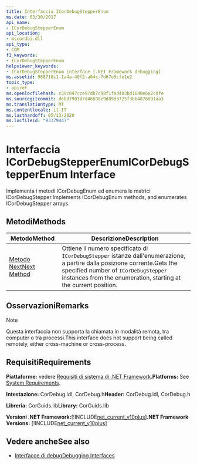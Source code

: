 ```yaml
---
title: Interfaccia ICorDebugStepperEnum
ms.date: 03/30/2017
api_name:
- ICorDebugStepperEnum
api_location:
- mscordbi.dll
api_type:
- COM
f1_keywords:
- ICorDebugStepperEnum
helpviewer_keywords:
- ICorDebugStepperEnum interface [.NET Framework debugging]
ms.assetid: 988718c1-1a4a-40f2-a04c-7d67e5cfe1e2
topic_type:
- apiref
ms.openlocfilehash: c39c047cce97db7c98f1fad403bd16d0e6a2c0fe
ms.sourcegitcommit: d6bd7903d7d46698e9d89d3725f3bb4876891aa3
ms.translationtype: MT
ms.contentlocale: it-IT
ms.lasthandoff: 05/13/2020
ms.locfileid: "83379447"
---
```

# <a name="icordebugstepperenum-interface"></a><span data-ttu-id="42ebe-102">Interfaccia ICorDebugStepperEnum</span><span class="sxs-lookup"><span data-stu-id="42ebe-102">ICorDebugStepperEnum Interface</span></span>
<span data-ttu-id="42ebe-103">Implementa i metodi ICorDebugEnum ed enumera le matrici ICorDebugStepper.</span><span class="sxs-lookup"><span data-stu-id="42ebe-103">Implements ICorDebugEnum methods, and enumerates ICorDebugStepper arrays.</span></span>  
  
## <a name="methods"></a><span data-ttu-id="42ebe-104">Metodi</span><span class="sxs-lookup"><span data-stu-id="42ebe-104">Methods</span></span>  
  
|<span data-ttu-id="42ebe-105">Metodo</span><span class="sxs-lookup"><span data-stu-id="42ebe-105">Method</span></span>|<span data-ttu-id="42ebe-106">Descrizione</span><span class="sxs-lookup"><span data-stu-id="42ebe-106">Description</span></span>|  
|------------|-----------------|  
|[<span data-ttu-id="42ebe-107">Metodo Next</span><span class="sxs-lookup"><span data-stu-id="42ebe-107">Next Method</span></span>](icordebugstepperenum-next-method.md)|<span data-ttu-id="42ebe-108">Ottiene il numero specificato di `ICorDebugStepper` istanze dall'enumerazione, a partire dalla posizione corrente.</span><span class="sxs-lookup"><span data-stu-id="42ebe-108">Gets the specified number of `ICorDebugStepper` instances from the enumeration, starting at the current position.</span></span>|  
  
## <a name="remarks"></a><span data-ttu-id="42ebe-109">Osservazioni</span><span class="sxs-lookup"><span data-stu-id="42ebe-109">Remarks</span></span>  
  
> [!NOTE]
> <span data-ttu-id="42ebe-110">Questa interfaccia non supporta la chiamata in modalità remota, tra computer o tra processi.</span><span class="sxs-lookup"><span data-stu-id="42ebe-110">This interface does not support being called remotely, either cross-machine or cross-process.</span></span>  
  
## <a name="requirements"></a><span data-ttu-id="42ebe-111">Requisiti</span><span class="sxs-lookup"><span data-stu-id="42ebe-111">Requirements</span></span>  
 <span data-ttu-id="42ebe-112">**Piattaforme:** vedere [Requisiti di sistema di .NET Framework](../../get-started/system-requirements.md).</span><span class="sxs-lookup"><span data-stu-id="42ebe-112">**Platforms:** See [System Requirements](../../get-started/system-requirements.md).</span></span>  
  
 <span data-ttu-id="42ebe-113">**Intestazione:** CorDebug.idl, CorDebug.h</span><span class="sxs-lookup"><span data-stu-id="42ebe-113">**Header:** CorDebug.idl, CorDebug.h</span></span>  
  
 <span data-ttu-id="42ebe-114">**Libreria:** CorGuids.lib</span><span class="sxs-lookup"><span data-stu-id="42ebe-114">**Library:** CorGuids.lib</span></span>  
  
 <span data-ttu-id="42ebe-115">**Versioni .NET Framework:**[!INCLUDE[net_current_v10plus](../../../../includes/net-current-v10plus-md.md)]</span><span class="sxs-lookup"><span data-stu-id="42ebe-115">**.NET Framework Versions:** [!INCLUDE[net_current_v10plus](../../../../includes/net-current-v10plus-md.md)]</span></span>  
  
## <a name="see-also"></a><span data-ttu-id="42ebe-116">Vedere anche</span><span class="sxs-lookup"><span data-stu-id="42ebe-116">See also</span></span>

- [<span data-ttu-id="42ebe-117">Interfacce di debug</span><span class="sxs-lookup"><span data-stu-id="42ebe-117">Debugging Interfaces</span></span>](debugging-interfaces.md)
